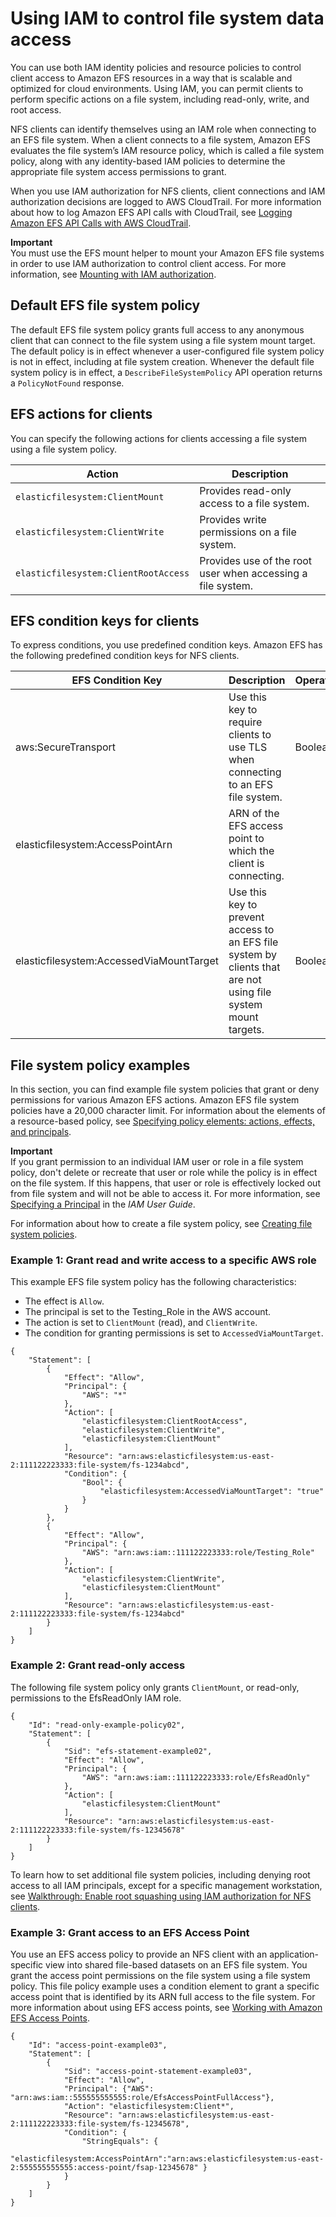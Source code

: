# Using IAM to control file system data access<a name="iam-access-control-nfs-efs"></a>

 You can use both IAM identity policies and resource policies to control client access to Amazon EFS resources in a way that is scalable and optimized for cloud environments\. Using IAM, you can permit clients to perform specific actions on a file system, including read\-only, write, and root access\. 

 NFS clients can identify themselves using an IAM role when connecting to an EFS file system\. When a client connects to a file system, Amazon EFS evaluates the file system’s IAM resource policy, which is called a file system policy, along with any identity\-based IAM policies to determine the appropriate file system access permissions to grant\. 

When you use IAM authorization for NFS clients, client connections and IAM authorization decisions are logged to AWS CloudTrail\. For more information about how to log Amazon EFS API calls with CloudTrail, see [Logging Amazon EFS API Calls with AWS CloudTrail](logging-using-cloudtrail.md)\. 

**Important**  
You must use the EFS mount helper to mount your Amazon EFS file systems in order to use IAM authorization to control client access\. For more information, see [Mounting with IAM authorization](efs-mount-helper.md#mounting-IAM-option)\.

## Default EFS file system policy<a name="default-filesystempolicy"></a>

The default EFS file system policy grants full access to any anonymous client that can connect to the file system using a file system mount target\. The default policy is in effect whenever a user\-configured file system policy is not in effect, including at file system creation\. Whenever the default file system policy is in effect, a `DescribeFileSystemPolicy` API operation returns a `PolicyNotFound` response\.

## EFS actions for clients<a name="efs-filesystempolicy-actions"></a>

You can specify the following actions for clients accessing a file system using a file system policy\.


| Action | Description | 
| --- | --- | 
|  `elasticfilesystem:ClientMount`  |  Provides read\-only access to a file system\.  | 
|  `elasticfilesystem:ClientWrite`  |  Provides write permissions on a file system\.  | 
|  `elasticfilesystem:ClientRootAccess`  |  Provides use of the root user when accessing a file system\.  | 

## EFS condition keys for clients<a name="efs-condition-keys-for-nfs"></a>

To express conditions, you use predefined condition keys\. Amazon EFS has the following predefined condition keys for NFS clients\.


| EFS Condition Key | Description | Operator | 
| --- | --- | --- | 
| aws:SecureTransport |  Use this key to require clients to use TLS when connecting to an EFS file system\.  |  Boolean  | 
| elasticfilesystem:AccessPointArn | ARN of the EFS access point to which the client is connecting\. | 
| elasticfilesystem:AccessedViaMountTarget | Use this key to prevent access to an EFS file system by clients that are not using file system mount targets\. | Boolean | 

## File system policy examples<a name="file-sys-policy-examples"></a>

In this section, you can find example file system policies that grant or deny permissions for various Amazon EFS actions\. Amazon EFS file system policies have a 20,000 character limit\. For information about the elements of a resource\-based policy, see [Specifying policy elements: actions, effects, and principals](access-control-overview.md#access-control-specify-efs-actions)\.

**Important**  
 If you grant permission to an individual IAM user or role in a file system policy, don't delete or recreate that user or role while the policy is in effect on the file system\. If this happens, that user or role is effectively locked out from file system and will not be able to access it\. For more information, see [Specifying a Principal](https://docs.aws.amazon.com/IAM/latest/UserGuide/reference_policies_elements_principal.html#Principal_specifying) in the *IAM User Guide*\. 

For information about how to create a file system policy, see [Creating file system policies](create-file-system-policy.md)\.

### Example 1: Grant read and write access to a specific AWS role<a name="file-sys-policy-readonly"></a>

This example EFS file system policy has the following characteristics:
+ The effect is `Allow`\.
+ The principal is set to the Testing\_Role in the AWS account\.
+ The action is set to `ClientMount` \(read\), and `ClientWrite`\.
+ The condition for granting permissions is set to `AccessedViaMountTarget`\.

```
{
    "Statement": [
        {
            "Effect": "Allow",
            "Principal": {
                "AWS": "*"
            },
            "Action": [
                "elasticfilesystem:ClientRootAccess",
                "elasticfilesystem:ClientWrite",
                "elasticfilesystem:ClientMount"
            ],
            "Resource": "arn:aws:elasticfilesystem:us-east-2:111122223333:file-system/fs-1234abcd",
            "Condition": {
                "Bool": {
                    "elasticfilesystem:AccessedViaMountTarget": "true"
                }
            }
        },
        {
            "Effect": "Allow",
            "Principal": {
                "AWS": "arn:aws:iam::111122223333:role/Testing_Role"
            },
            "Action": [
                "elasticfilesystem:ClientWrite",
                "elasticfilesystem:ClientMount"
            ],
            "Resource": "arn:aws:elasticfilesystem:us-east-2:111122223333:file-system/fs-1234abcd"
        }
    ]
}
```

### Example 2: Grant read\-only access<a name="file-sys-policy-readonly"></a>

The following file system policy only grants `ClientMount`, or read\-only, permissions to the EfsReadOnly IAM role\.

```
{
    "Id": "read-only-example-policy02",
    "Statement": [
        {
            "Sid": "efs-statement-example02",
            "Effect": "Allow",
            "Principal": {
                "AWS": "arn:aws:iam::111122223333:role/EfsReadOnly"
            },
            "Action": [
                "elasticfilesystem:ClientMount"
            ],
            "Resource": "arn:aws:elasticfilesystem:us-east-2:111122223333:file-system/fs-12345678"            
        }
    ]
}
```

To learn how to set additional file system policies, including denying root access to all IAM principals, except for a specific management workstation, see [Walkthrough: Enable root squashing using IAM authorization for NFS clients](enable-root-squashing.md)\.

### Example 3: Grant access to an EFS Access Point<a name="file-sys-policy-accessprofile-efs"></a>

You use an EFS access policy to provide an NFS client with an application\-specific view into shared file\-based datasets on an EFS file system\. You grant the access point permissions on the file system using a file system policy\. This file policy example uses a condition element to grant a specific access point that is identified by its ARN full access to the file system\. For more information about using EFS access points, see [Working with Amazon EFS Access Points](efs-access-points.md)\.

```
{
    "Id": "access-point-example03",
    "Statement": [
        {
            "Sid": "access-point-statement-example03",
            "Effect": "Allow",
            "Principal": {"AWS": "arn:aws:iam::555555555555:role/EfsAccessPointFullAccess"},
            "Action": "elasticfilesystem:Client*",
            "Resource": "arn:aws:elasticfilesystem:us-east-2:111122223333:file-system/fs-12345678",
            "Condition": { 
                "StringEquals": {
                    "elasticfilesystem:AccessPointArn":"arn:aws:elasticfilesystem:us-east-2:555555555555:access-point/fsap-12345678" } 
            }            
        }
    ]
}
```